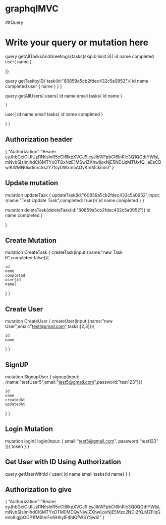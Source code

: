 # graphqlMVC

##Query

# Write your query or mutation here

query getAllTasksAndGreetings{tasks(skip:0,limit:3){
  id
  name
  completed
  user{
    name
  }

}}


query getTaskbyID{
  task(id:"60859a5cb2fdec432c5a0952"){
    id
    name 
    completed
    user {
      name
    }
  }
}


query getAllUsers{
  users{
  	id
    name
    email
    tasks{
      id
      name
    }
    
	}
  
  user{
    id
    name
    email
    tasks{
      id
    name
      completed
    }
    
    
  }
}

## Authorization header 

{
  "Authorization":"Bearer eyJhbGciOiJIUzI1NiIsInR5cCI6IkpXVCJ9.eyJlbWFpbCI6InRlc3Q1QGdtYWlsLmNvbSIsImlhdCI6MTYxOTQxNzE1MSwiZXhwIjoxNjE5NDUzMTUxfQ._aEsCBwlKWMN0ixdmrcSszY7fsyDWxm5AQvKmMckmmI"
}

## Update mutation
mutation updateTask {
  updateTask(id:"60859a5cb2fdec432c5a0952",input:{name:"Test Update Task",completed: true}){
    id
    name
    completed
  }
}

mutation deleteTask{deleteTask(id:"60859a5cb2fdec432c5a0952"){
  id
   name
  completed
}

}

## Create Mutation

mutation CreateTask {
  createTask(input:{name:"new Task 6",completed:false}){
    
    id
    name
    completed
    user{id
    name}
   
   
    
  }
}

## Create User 

mutation CreateUser {
  createUser(input:{name:"new User",email:"test@gmail.com",tasks:[2,3]}){
    
    id
    name
    
    
  }
}
## SignUP

mutation SignupUser {
  signup(input:{name:"testUser5",email:"test5@gmail.com",password:"test123"}){
    
    id
    name
    createdAt
    updatedAt
  
    
    
  }
}

## Login Mutation

mutation login{
  login(input: {
    email:"test5@gmail.com",
    password:"test123"
  }){
    token
  }
}

## Get User with ID Using Authorization

query getUserWithId {
  user{
    id
    name
    email
    tasks{id
    name}
  }
}

## Authorization to give 

{
  "Authorization":"Bearer eyJhbGciOiJIUzI1NiIsInR5cCI6IkpXVCJ9.eyJlbWFpbCI6InRlc3Q0QGdtYWlsLmNvbSIsImlhdCI6MTYxOTM0MDQyNiwiZXhwIjoxNjE5Mzc2NDI2fQ.MZFlqGeVo8igjpOCP1fM6tmFoNHhyIF4hIQfWSYSwSI"
}
